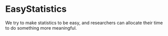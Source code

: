 # EasyStatistics
We try to make statistics to be easy, and researchers can allocate their time to do something more meaningful.

